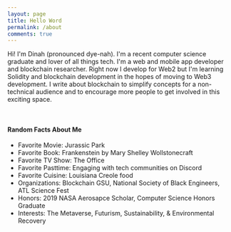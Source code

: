 ```yaml
---
layout: page
title: Hello Word
permalink: /about
comments: true
---
```


<div class="row justify-content-between">
<div class="col-md-8 pr-5">

<p> Hi! I'm Dinah (pronounced dye-nah). I'm a recent computer science graduate and lover of all things tech. I'm a web and mobile app developer and blockchain researcher. Right now I develop for Web2 but I'm learning Solidity and blockchain development in the hopes of moving to Web3 development. I write about blockchain to simplify concepts for a non-technical audience and to encourage more people to get involved in this exciting space.</p><br>
<h4>Random Facts About Me</h4>
<ul> 
  <li>Favorite Movie: Jurassic Park</li>  
  <li>Favorite Book: Frankenstein by Mary Shelley Wollstonecraft</li>
  <li>Favorite TV Show: The Office</li>
  <li>Favorite Pasttime: Engaging with tech communities on Discord</li>
  <li>Favorite Cuisine: Louisiana Creole food</li>
  <li>Organizations: Blockchain GSU, National Society of Black Engineers, ATL Science Fest</li>
  <li>Honors: 2019 NASA Aerosapce Scholar, Computer Science Honors Graduate</li> 
  <li>Interests: The Metaverse, Futurism, Sustainability, & Environmental Recovery</li>  
</ul><br>
</div>
</div>

